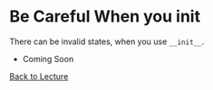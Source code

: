 # Be Careful When you init

There can be invalid states, when you use `__init__`.

 * Coming Soon


[Back to Lecture](lecture_06.md)
